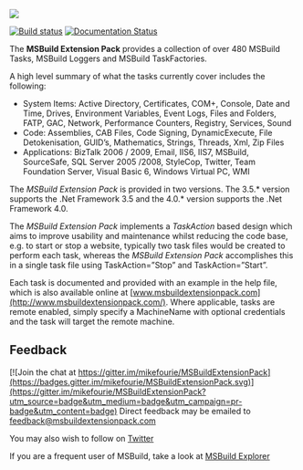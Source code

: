 ![](https://github.com/mikefourie/MSBuildExtensionPack/raw/master/Images/Logo.png)

[![Build status](https://ci.appveyor.com/api/projects/status/jqebjbmgg9adecyx)](https://ci.appveyor.com/project/mikefourie/msbuildextensionpack)
[![Documentation Status](https://readthedocs.org/projects/msbuildextensionpack/badge/?version=latest)](http://msbuildextensionpack.readthedocs.org/en/latest/?badge=latest)

The **MSBuild Extension Pack** provides a collection of over 480 MSBuild Tasks, MSBuild Loggers and MSBuild TaskFactories.

A high level summary of what the tasks currently cover includes the following:

* System Items: Active Directory, Certificates, COM+, Console, Date and Time, Drives, Environment Variables, Event Logs, Files and Folders, FATP, GAC, Network, Performance Counters, Registry, Services, Sound
* Code: Assemblies, CAB Files, Code Signing, DynamicExecute, File Detokenisation, GUID’s, Mathematics, Strings, Threads, Xml, Zip Files
* Applications: BizTalk 2006 / 2009, Email, IIS6, IIS7, MSBuild, SourceSafe, SQL Server 2005 /2008, StyleCop, Twitter, Team Foundation Server, Visual Basic 6, Windows Virtual PC, WMI

The *MSBuild Extension Pack* is provided in two versions. The 3.5.* version supports the .Net Framework 3.5 and the 4.0.* version supports the .Net Framework 4.0.

The *MSBuild Extension Pack* implements a *TaskAction* based design which aims to improve usability and maintenance whilst reducing the code base, e.g. to start or stop a website, typically two task files would be created to perform each task, whereas the *MSBuild Extension Pack* accomplishes this in a single task file using TaskAction=”Stop” and TaskAction=”Start”. 

Each task is documented and provided with an example in the help file, which is also available online at [www.msbuildextensionpack.com](http://www.msbuildextensionpack.com/). Where applicable, tasks are remote enabled, simply specify a MachineName with optional credentials and the task will target the remote machine.

## Feedback

[![Join the chat at https://gitter.im/mikefourie/MSBuildExtensionPack](https://badges.gitter.im/mikefourie/MSBuildExtensionPack.svg)](https://gitter.im/mikefourie/MSBuildExtensionPack?utm_source=badge&utm_medium=badge&utm_campaign=pr-badge&utm_content=badge)
Direct feedback may be emailed to [feedback@msbuildextensionpack.com](mailto:feedback@msbuildextensionpack.com)

You may also wish to follow on [Twitter](http://www.twitter.com/msbep)

If you are a frequent user of MSBuild, take a look at [MSBuild Explorer](http://www.msbuildexplorer.com)
